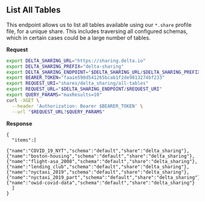 ## List All Tables
This endpoint allows us to list all tables available using our `*.share` profile file, for a unique share. This includes traversing all configured schemas, which in certain cases could be a large number of tables.

**Request**
~~~bash
export DELTA_SHARING_URL="https://sharing.delta.io"
export DELTA_SHARING_PREFIX="delta-sharing"
export DELTA_SHARING_ENDPOINT="$DELTA_SHARING_URL/$DELTA_SHARING_PREFIX"
export BEARER_TOKEN="faaie590d541265bcab1f2de9813274bf233"
export REQUEST_URI="shares/delta_sharing/all-tables"
export REQUEST_URL="$DELTA_SHARING_ENDPOINT/$REQUEST_URI"
export QUERY_PARAMS="maxResults=10"
curl -XGET \
  --header 'Authorization: Bearer $BEARER_TOKEN' \
  --url "$REQUEST_URL?$QUERY_PARAMS"
~~~

**Response**
~~~
{
  "items":[
    {"name":"COVID_19_NYT","schema":"default","share":"delta_sharing"},{"name":"boston-housing","schema":"default","share":"delta_sharing"},{"name":"flight-asa_2008","schema":"default","share":"delta_sharing"},{"name":"lending_club","schema":"default","share":"delta_sharing"},{"name":"nyctaxi_2019","schema":"default","share":"delta_sharing"},{"name":"nyctaxi_2019_part","schema":"default","share":"delta_sharing"},{"name":"owid-covid-data","schema":"default","share":"delta_sharing"}
  ]
}
~~~